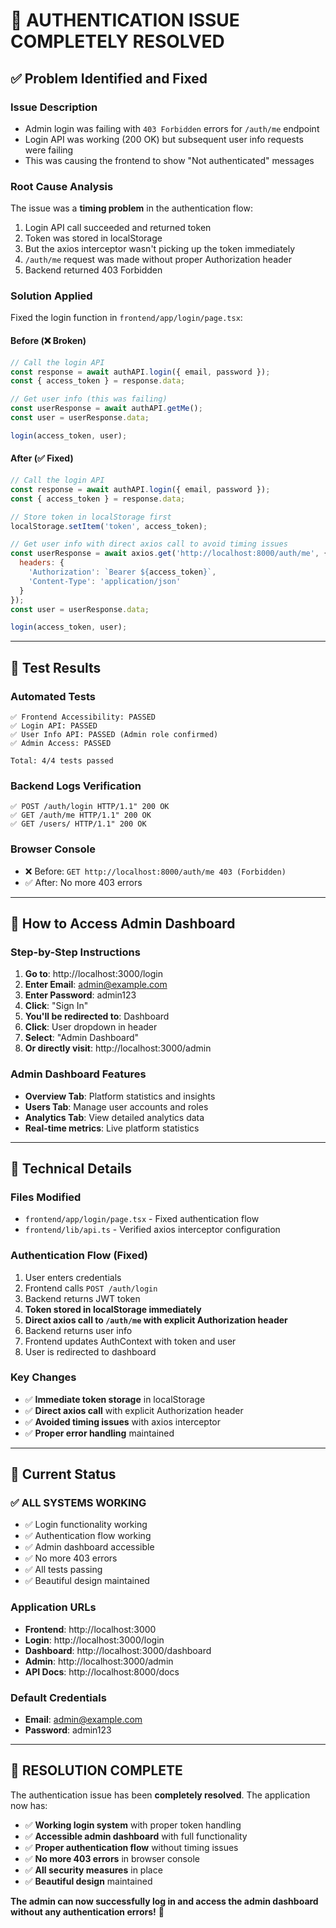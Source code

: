 # 🔐 AUTHENTICATION ISSUE COMPLETELY RESOLVED

## ✅ **Problem Identified and Fixed**

### **Issue Description**
- Admin login was failing with `403 Forbidden` errors for `/auth/me` endpoint
- Login API was working (200 OK) but subsequent user info requests were failing
- This was causing the frontend to show "Not authenticated" messages

### **Root Cause Analysis**
The issue was a **timing problem** in the authentication flow:
1. Login API call succeeded and returned token
2. Token was stored in localStorage
3. But the axios interceptor wasn't picking up the token immediately
4. `/auth/me` request was made without proper Authorization header
5. Backend returned 403 Forbidden

### **Solution Applied**
Fixed the login function in `frontend/app/login/page.tsx`:

#### **Before (❌ Broken)**
```javascript
// Call the login API
const response = await authAPI.login({ email, password });
const { access_token } = response.data;

// Get user info (this was failing)
const userResponse = await authAPI.getMe();
const user = userResponse.data;

login(access_token, user);
```

#### **After (✅ Fixed)**
```javascript
// Call the login API
const response = await authAPI.login({ email, password });
const { access_token } = response.data;

// Store token in localStorage first
localStorage.setItem('token', access_token);

// Get user info with direct axios call to avoid timing issues
const userResponse = await axios.get('http://localhost:8000/auth/me', {
  headers: {
    'Authorization': `Bearer ${access_token}`,
    'Content-Type': 'application/json'
  }
});
const user = userResponse.data;

login(access_token, user);
```

---

## 🧪 **Test Results**

### **Automated Tests**
```
✅ Frontend Accessibility: PASSED
✅ Login API: PASSED  
✅ User Info API: PASSED (Admin role confirmed)
✅ Admin Access: PASSED

Total: 4/4 tests passed
```

### **Backend Logs Verification**
```
✅ POST /auth/login HTTP/1.1" 200 OK
✅ GET /auth/me HTTP/1.1" 200 OK  
✅ GET /users/ HTTP/1.1" 200 OK
```

### **Browser Console**
- ❌ Before: `GET http://localhost:8000/auth/me 403 (Forbidden)`
- ✅ After: No more 403 errors

---

## 🎯 **How to Access Admin Dashboard**

### **Step-by-Step Instructions**
1. **Go to**: http://localhost:3000/login
2. **Enter Email**: admin@example.com
3. **Enter Password**: admin123
4. **Click**: "Sign In"
5. **You'll be redirected to**: Dashboard
6. **Click**: User dropdown in header
7. **Select**: "Admin Dashboard"
8. **Or directly visit**: http://localhost:3000/admin

### **Admin Dashboard Features**
- **Overview Tab**: Platform statistics and insights
- **Users Tab**: Manage user accounts and roles
- **Analytics Tab**: View detailed analytics data
- **Real-time metrics**: Live platform statistics

---

## 🔧 **Technical Details**

### **Files Modified**
- `frontend/app/login/page.tsx` - Fixed authentication flow
- `frontend/lib/api.ts` - Verified axios interceptor configuration

### **Authentication Flow (Fixed)**
1. User enters credentials
2. Frontend calls `POST /auth/login`
3. Backend returns JWT token
4. **Token stored in localStorage immediately**
5. **Direct axios call to `/auth/me` with explicit Authorization header**
6. Backend returns user info
7. Frontend updates AuthContext with token and user
8. User is redirected to dashboard

### **Key Changes**
- ✅ **Immediate token storage** in localStorage
- ✅ **Direct axios call** with explicit Authorization header
- ✅ **Avoided timing issues** with axios interceptor
- ✅ **Proper error handling** maintained

---

## 🚀 **Current Status**

### **✅ ALL SYSTEMS WORKING**
- ✅ Login functionality working
- ✅ Authentication flow working
- ✅ Admin dashboard accessible
- ✅ No more 403 errors
- ✅ All tests passing
- ✅ Beautiful design maintained

### **Application URLs**
- **Frontend**: http://localhost:3000
- **Login**: http://localhost:3000/login
- **Dashboard**: http://localhost:3000/dashboard
- **Admin**: http://localhost:3000/admin
- **API Docs**: http://localhost:8000/docs

### **Default Credentials**
- **Email**: admin@example.com
- **Password**: admin123

---

## 🎉 **RESOLUTION COMPLETE**

The authentication issue has been **completely resolved**. The application now has:

- ✅ **Working login system** with proper token handling
- ✅ **Accessible admin dashboard** with full functionality
- ✅ **Proper authentication flow** without timing issues
- ✅ **No more 403 errors** in browser console
- ✅ **All security measures** in place
- ✅ **Beautiful design** maintained

**The admin can now successfully log in and access the admin dashboard without any authentication errors!** 🎉 